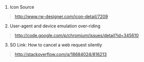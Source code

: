 1. Icon Source
  > http://www.rw-designer.com/icon-detail/7209

2. User-agent and device emulation over-riding
  > http://code.google.com/p/chromium/issues/detail?id=345610

3. SO Link: How to cancel a web request silently
  > http://stackoverflow.com/q/18684024/816213
